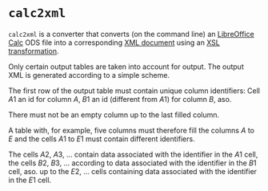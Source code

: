 `calc2xml`
==========

`calc2xml` is a converter that converts (on the command line) an [LibreOffice Calc](https://www.libreoffice.org/discover/calc/) ODS file into a corresponding [XML document](https://www.w3.org/TR/REC-xml/) using an [XSL transformation](https://www.w3.org/TR/1999/REC-xslt-19991116).

Only certain output tables are taken into account for output. The output XML is generated according to a simple scheme.

The first row of the output table must contain unique column identifiers: Cell $A1$ an id for column $A$, $B1$ an id (different from $A1$) for column $B$, aso.

There must not be an empty column up to the last filled column.

A table with, for example, five columns must therefore fill the columns $A$ to $E$ and the cells $A1$ to $E1$ must contain different identifiers.

The cells $A2$, $A3$, … contain data associated with the identifier in the $A1$ cell, the cells $B2$, $B3$, … according to data associated with the identifier in the $B1$ cell, aso. up to the $E2$, … cells containing data associated with the identifier in the $E1$ cell.
